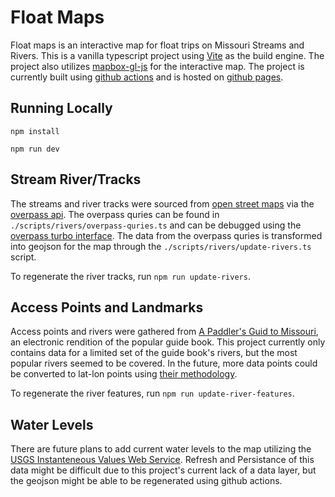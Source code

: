 # Float Maps

Float maps is an interactive map for float trips on Missouri Streams and Rivers. This is a vanilla typescript project using [Vite](https://vitejs.dev/) as the build engine. The project also utilizes [mapbox-gl-js](https://github.com/mapbox/mapbox-gl-js) for the interactive map. The project is currently built using [github actions](https://docs.github.com/en/actions) and is hosted on [github pages](https://docs.github.com/en/pages).

## Running Locally

`npm install`

`npm run dev`

## Stream River/Tracks

The streams and river tracks were sourced from [open street maps](https://www.openstreetmap.org/about) via the [overpass api](https://wiki.openstreetmap.org/wiki/Overpass_API). The overpass quries can be found in `./scripts/rivers/overpass-quries.ts` and can be debugged using the [overpass turbo interface](https://overpass-turbo.eu/). The data from the overpass quries is transformed into geojson for the map through the `./scripts/rivers/update-rivers.ts` script.

To regenerate the river tracks, run `npm run update-rivers`.

## Access Points and Landmarks

Access points and rivers were gathered from [A Paddler's Guid to Missouri](https://www.lmvp.org/kayakswarm/PaddlersGuide/?fbclid=IwAR0jFZWOsDO0kPXoPKljyiiBzWsnPd4q4AWNH6ubkb-jhQHOvU1FeMYOVNI), an electronic rendition of the popular guide book. This project currently only contains data for a limited set of the guide book's rivers, but the most popular rivers seemed to be covered. In the future, more data points could be converted to lat-lon points using [their methodology](https://www.lmvp.org/kayakswarm/PaddlersGuide/?fbclid=IwAR0jFZWOsDO0kPXoPKljyiiBzWsnPd4q4AWNH6ubkb-jhQHOvU1FeMYOVNI).

To regenerate the river features, run `npm run update-river-features`.

## Water Levels

There are future plans to add current water levels to the map utilizing the [USGS Instanteneous Values Web Service](https://waterservices.usgs.gov/rest/). Refresh and Persistance of this data might be difficult due to this project's current lack of a data layer, but the geojson might be able to be regenerated using github actions.

